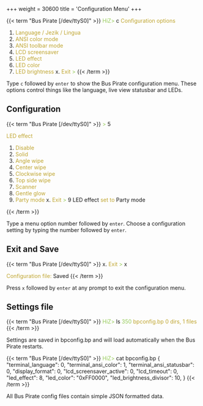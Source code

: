 +++
weight = 30600
title = 'Configuration Menu'
+++

{{< term "Bus Pirate [/dev/ttyS0]" >}}
<span style="color:#96cb59">HiZ></span> c
<span style="color:#bfa530">Configuration options</span>
 1. <span style="color:#bfa530">Language / Jezik / Lingua </span>
 2. <span style="color:#bfa530">ANSI color mode</span>
 3. <span style="color:#bfa530">ANSI toolbar mode</span>
 4. <span style="color:#bfa530">LCD screensaver</span>
 5. <span style="color:#bfa530">LED effect</span>
 6. <span style="color:#bfa530">LED color</span>
 7. <span style="color:#bfa530">LED brightness</span>
 x. <span style="color:#bfa530">Exit</span>
<span style="color:#96cb59"> ></span> 
{{< /term >}}

Type ```c``` followed by ```enter``` to show the Bus Pirate configuration menu. These options control things like the language, live view statusbar and LEDs.

## Configuration

{{< term "Bus Pirate [/dev/ttyS0]" >}}
<span style="color:#96cb59"> ></span> 5

<span style="color:#bfa530">LED effect</span>
 1. <span style="color:#bfa530">Disable</span>
 2. <span style="color:#bfa530">Solid</span>
 3. <span style="color:#bfa530">Angle wipe</span>
 4. <span style="color:#bfa530">Center wipe</span>
 5. <span style="color:#bfa530">Clockwise wipe</span>
 6. <span style="color:#bfa530">Top side wipe</span>
 7. <span style="color:#bfa530">Scanner</span>
 8. <span style="color:#bfa530">Gentle glow</span>
 9. <span style="color:#bfa530">Party mode</span>
 x. <span style="color:#bfa530">Exit</span>
<span style="color:#96cb59"> ></span> 9
LED effect <span style="color:#bfa530">set to</span> Party mode

{{< /term >}}

Type a menu option number followed by ```enter```. Choose a configuration setting by typing the number followed by ```enter```.

## Exit and Save
{{< term "Bus Pirate [/dev/ttyS0]" >}}
 x. <span style="color:#bfa530">Exit</span>
<span style="color:#96cb59"> ></span> x

<span style="color:#bfa530">Configuration file:</span> Saved
{{< /term >}}

Press ```x``` followed by ```enter``` at any prompt to exit the configuration menu. 

## Settings file

{{< term "Bus Pirate [/dev/ttyS0]" >}}
<span style="color:#96cb59">HiZ></span> ls
<span style="color:#96cb59">       350 <span style="color:#bfa530">bpconfig.bp</span></span>
<span style="color:#bfa530">0 dirs, 1 files</span>
{{< /term >}}

Settings are saved in bpconfig.bp and will load automatically when the Bus Pirate restarts.

{{< term "Bus Pirate [/dev/ttyS0]" >}}
<span style="color:#96cb59">HiZ></span> cat bpconfig.bp
{
"terminal_language": 0,
"terminal_ansi_color": 1,
"terminal_ansi_statusbar": 0,
"display_format": 0,
"lcd_screensaver_active": 0,
"lcd_timeout": 0,
"led_effect": 8,
"led_color": "0xFF0000",
"led_brightness_divisor": 10,
}
{{< /term >}}

All Bus Pirate config files contain simple JSON formatted data.

